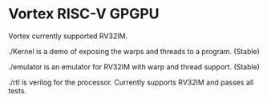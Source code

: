 


# Vortex RISC-V GPGPU

Vortex currently supported RV32IM.

./Kernel is a demo of exposing the warps and threads to a program. (Stable)


./emulator is an emulator for RV32IM with warp and thread support. (Stable)


./rtl is verilog for the processor. Currently supports RV32IM and passes all tests.

